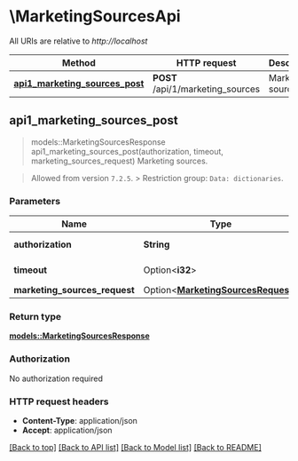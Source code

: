 # \MarketingSourcesApi

All URIs are relative to *http://localhost*

Method | HTTP request | Description
------------- | ------------- | -------------
[**api1_marketing_sources_post**](MarketingSourcesApi.md#api1_marketing_sources_post) | **POST** /api/1/marketing_sources | Marketing sources.



## api1_marketing_sources_post

> models::MarketingSourcesResponse api1_marketing_sources_post(authorization, timeout, marketing_sources_request)
Marketing sources.

   > Allowed from version `7.2.5`.   > Restriction group: `Data: dictionaries`.

### Parameters


Name | Type | Description  | Required | Notes
------------- | ------------- | ------------- | ------------- | -------------
**authorization** | **String** | Authorization token. | [required] |
**timeout** | Option<**i32**> | Timeout in seconds. |  |[default to 15]
**marketing_sources_request** | Option<[**MarketingSourcesRequest**](MarketingSourcesRequest.md)> |  |  |

### Return type

[**models::MarketingSourcesResponse**](MarketingSourcesResponse.md)

### Authorization

No authorization required

### HTTP request headers

- **Content-Type**: application/json
- **Accept**: application/json

[[Back to top]](#) [[Back to API list]](../README.md#documentation-for-api-endpoints) [[Back to Model list]](../README.md#documentation-for-models) [[Back to README]](../README.md)

